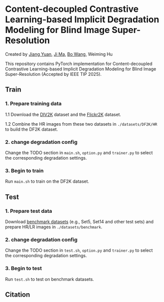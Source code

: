 # Content-decoupled Contrastive Learning-based Implicit Degradation Modeling for Blind Image Super-Resolution

Created by [Jiang Yuan](https://github.com/Fieldhunter), [Ji Ma](https://github.com/MJ-NCEPU), [Bo Wang](https://github.com/wangbo2016), Weiming Hu

This repository contains PyTorch implementation for Content-decoupled Contrastive Learning-based Implicit Degradation Modeling for Blind Image Super-Resolution (Accepted by IEEE TIP 2025).
## Train
### 1. Prepare training data 

1.1 Download the [DIV2K](https://data.vision.ee.ethz.ch/cvl/DIV2K/)  dataset and the [Flickr2K](http://cv.snu.ac.kr/research/EDSR/Flickr2K.tar) dataset.

1.2 Combine the HR images from these two datasets in `./datasets/DF2K/HR` to build the DF2K dataset. 

### 2. change degradation config

Change the TODO section in `main.sh`, `option.py` and `trainer.py` to select the corresponding degradation settings.

### 3. Begin to train
Run `main.sh` to train on the DF2K dataset.

## Test
### 1. Prepare test data 
Download [benchmark datasets](https://github.com/xinntao/BasicSR/blob/a19aac61b277f64be050cef7fe578a121d944a0e/docs/Datasets.md) (e.g., Set5, Set14 and other test sets) and prepare HR/LR images in `./datasets/benchmark`.

### 2. change degradation config

Change the TODO section in `test.sh`, `option.py` and `trainer.py` to select the corresponding degradation settings.

### 3. Begin to test
Run `test.sh` to test on benchmark datasets.

## Citation
```

```
